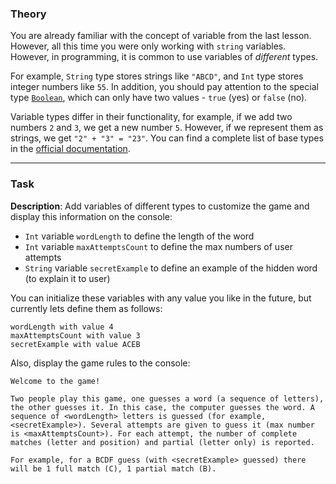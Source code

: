 ### Theory

You are already familiar with the concept of variable from the last lesson. 
However, all this time you were only working with `string` variables.
However, in programming, it is common to use variables of _different_ types.

For example, `String` type stores strings like `"ABCD"`, 
and `Int` type stores integer numbers like `55`.
In addition, you should pay attention to 
the special type [`Boolean`](https://kotlinlang.org/docs/basic-types.html#booleans), 
which can only have two values - `true` (yes) or `false` (no).

Variable types differ in their functionality, for example, 
if we add two numbers `2` and `3`, we get a new number `5`. 
However, if we represent them as strings, we get `"2" + "3" = "23"`.
You can find a complete list of base types in the [official documentation](https://kotlinlang.org/docs/basic-types.html).

___

### Task

**Description**: Add variables of different types to customize the game 
and display this information on the console:
- `Int` variable `wordLength` to define the length of the word
- `Int` variable `maxAttemptsCount` to define the max numbers of user attempts
- `String` variable `secretExample` to define an example of the hidden word (to explain it to user)

You can initialize these variables with any value you like in the future, but currently lets define them as follows:
```text
wordLength with value 4
maxAttemptsCount with value 3
secretExample with value ACEB
```

Also, display the game rules to the console:
```text
Welcome to the game! 

Two people play this game, one guesses a word (a sequence of letters), the other guesses it. In this case, the computer guesses the word. A sequence of <wordLength> letters is guessed (for example, <secretExample>). Several attempts are given to guess it (max number is <maxAttemptsCount>). For each attempt, the number of complete matches (letter and position) and partial (letter only) is reported. 

For example, for a BCDF guess (with <secretExample> guessed) there will be 1 full match (C), 1 partial match (B).
```